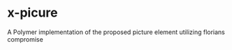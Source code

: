 x-picure
========

A Polymer implementation of the proposed picture element utilizing florians compromise
